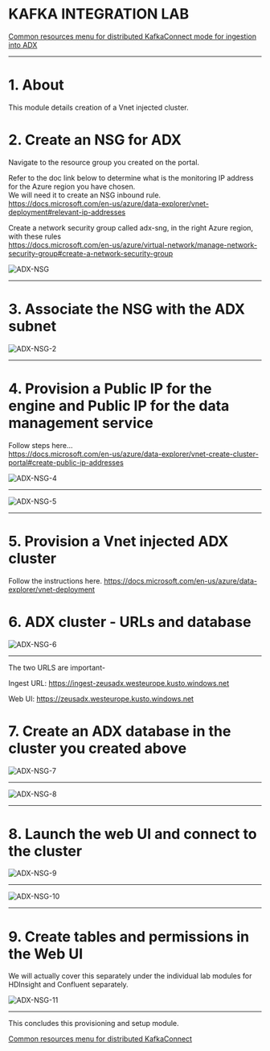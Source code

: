 # KAFKA INTEGRATION LAB

[Common resources menu for distributed KafkaConnect mode for ingestion into ADX](README.md)
<hr>

# 1. About
This module details creation of a Vnet injected cluster.

# 2. Create an NSG for ADX
Navigate to the resource group you created on the portal.

Refer to the doc link below to determine what is the monitoring IP address for the Azure region you have chosen.<br>
We will need it to create an NSG inbound rule.<br>
https://docs.microsoft.com/en-us/azure/data-explorer/vnet-deployment#relevant-ip-addresses<br>

Create a network security group called adx-sng, in the right Azure region, with these rules<br>
https://docs.microsoft.com/en-us/azure/virtual-network/manage-network-security-group#create-a-network-security-group<br>


![ADX-NSG](../images/adx-nsg.png)
<br><hr>

# 3. Associate the NSG with the ADX subnet
![ADX-NSG-2](../images/02-ADX.png)
<br><hr>

# 4. Provision a Public IP for the engine and Public IP for the data management service

Follow steps here...<br>
https://docs.microsoft.com/en-us/azure/data-explorer/vnet-create-cluster-portal#create-public-ip-addresses

![ADX-NSG-4](../images/04-ADX.png)
<br><hr>

![ADX-NSG-5](../images/05-ADX.png)
<br><hr>

# 5. Provision a Vnet injected ADX cluster
Follow the instructions here.
https://docs.microsoft.com/en-us/azure/data-explorer/vnet-deployment

# 6. ADX cluster - URLs and database

![ADX-NSG-6](../images/06-ADX.png)
<br><hr>

The two URLS are important-

Ingest URL:
https://ingest-zeusadx.westeurope.kusto.windows.net

Web UI:
https://zeusadx.westeurope.kusto.windows.net

# 7. Create an ADX database in the cluster you created above

![ADX-NSG-7](../images/07-ADX.png)
<br><hr>

![ADX-NSG-8](../images/08-ADX.png)
<br><hr>

# 8. Launch the web UI and connect to the cluster

![ADX-NSG-9](../images/09-ADX.png)
<br><hr>


![ADX-NSG-10](../images/10-ADX.png)
<br><hr>

# 9. Create tables and permissions in the Web UI 

We will actually cover this separately under the individual lab modules for HDInsight and Confluent separately.

![ADX-NSG-11](../images/11-ADX.png)
<br><hr>

This concludes this provisioning and setup module.

[Common resources menu for distributed KafkaConnect](README.md)
